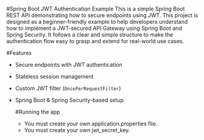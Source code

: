 #Spring Boot JWT Authentication Example
This is a simple Spring Boot REST API demonstrating how to secure endpoints using JWT.
This project is designed as a beginner-friendly example to help developers understand how to implement a JWT-secured API Gateway using Spring Boot and Spring Security.
It follows a clear and simple structure to make the authentication flow easy to grasp and extend for real-world use cases.

#Features
- Secure endpoints with JWT authentication
- Stateless session management
- Custom JWT filter (`OncePerRequestFilter`)
- Spring Boot & Spring Security-based setup

  #Running the app
  - You must create your own application.properties file.
  - You must create your own jwt_secret_key.
 
    
